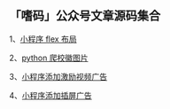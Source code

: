 ## 「嗜码」公众号文章源码集合

1、[小程序 flex 布局](https://github.com/Mayandev/fever_code/tree/master/mini_program/css_flex)

2、[python 爬校徽图片](https://github.com/Mayandev/fever_code/tree/master/python/avatar_scrapy)

3、[小程序添加激励视频广告](https://github.com/Mayandev/fever_code/tree/master/mini_program/video_ad_test)

4、[小程序添加插屏广告](https://github.com/Mayandev/fever_code/tree/master/mini_program/interstitail_ad_tutorail)
